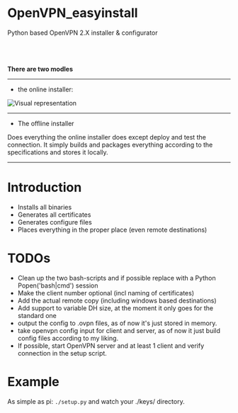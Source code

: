 OpenVPN_easyinstall
===================

Python based OpenVPN 2.X installer &amp; configurator<br>
<br>
<br>
<br>

**There are two modles**

---------------------
 - the online installer:

![Visual representation](https://drive.google.com/uc?export=download&id=0B1eeO3A_DUEtaTJsbXFuNHpmNmc)

---------------------

- The offline installer
 
Does everything the online installer does except deploy and test the connection.
It simply builds and packages everything according to the specifications and stores it locally.

---------------------


Introduction
============

 - Installs all binaries
 - Generates all certificates
 - Generates configure files
 - Places everything in the proper place (even remote destinations)


TODOs
=====

 - Clean up the two bash-scripts and if possible replace with a Python Popen('bash|cmd') session
 - Make the client number optional (incl naming of certificates)
 - Add the actual remote copy (including windows based destinations)
 - Add support to variable DH size, at the moment it only goes for the standard one
 - output the config to .ovpn files, as of now it's just stored in memory.
 - take openvpn config input for client and server, as of now it just build config files according to my liking.
 - If possible, start OpenVPN server and at least 1 client and verify connection in the setup script.

Example
=======
As simple as pi:
``./setup.py``
and watch your ./keys/ directory.
